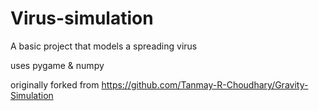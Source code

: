 # Virus-simulation
A basic project that models a spreading virus

uses pygame & numpy

originally forked from https://github.com/Tanmay-R-Choudhary/Gravity-Simulation
